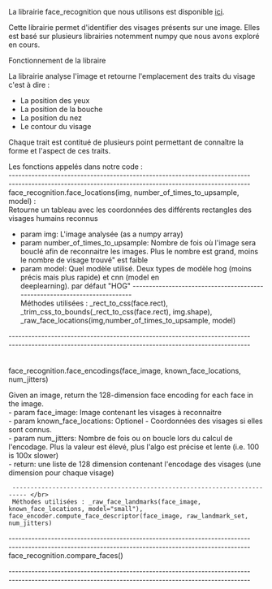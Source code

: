 La librairie face_recognition que nous utilisons est disponible [ici](https://github.com/ageitgey/face_recognition).

Cette librairie permet d'identifier des visages présents sur une image. Elles est basé sur plusieurs librairies notemment numpy que nous avons exploré en cours.

Fonctionnement de la libraire

La librairie analyse l'image et retourne l'emplacement des traits du visage c'est à dire :
- La position des yeux
- La position de la bouche
- La position du nez
- Le contour du visage

Chaque trait est contitué de plusieurs point permettant de connaître la forme et l'aspect de ces traits.

Les fonctions appelés dans notre code : </br>
   -------------------------------------------------------------------------- </br>
   -------------------------------------------------------------------------- </br>
  face_recognition.face_locations(img, number_of_times_to_upsample, model) : </br>
  Retourne un tableau avec les coordonnées des différents rectangles des visages humains reconnus

  - param img: L'image analysée (as a numpy array)
  - param number_of_times_to_upsample: Nombre de fois où l'image sera bouclé afin de reconnaitre les images. 
                                        Plus le nombre est grand, moins le nombre de visage trouvé" est faible</br>
  - param model: Quel modèle utilisé. Deux types de modèle hog (moins précis mais plus rapide) et cnn (model en    
                    deeplearning). par défaut "HOG"
     -------------------------------------------------------------------------- </br>
     Méthodes utilisées : _rect_to_css(face.rect), _trim_css_to_bounds(_rect_to_css(face.rect), img.shape), 
                          _raw_face_locations(img,number_of_times_to_upsample, model)
    
   -------------------------------------------------------------------------- </br>
   -------------------------------------------------------------------------- </br>    
   </br>
  face_recognition.face_encodings(face_image, known_face_locations, num_jitters) </br>
  
  Given an image, return the 128-dimension face encoding for each face in the image.</br>
    - param face_image: Image contenant les visages à reconnaitre</br>
    - param known_face_locations: Optionel - Coordonnées des visages si elles sont connus.</br>
    - param num_jitters: Nombre de fois ou on boucle lors du calcul de l'encodage. Plus la valeur est élevé, plus l'algo est précise et lente (i.e. 100 is 100x slower)</br>
    - return: une liste de 128 dimension contenant l'encodage des visages (une dimension pour chaque visage)</br>
    
     -------------------------------------------------------------------------- </br>
     Méthodes utilisées : _raw_face_landmarks(face_image, known_face_locations, model="small"), face_encoder.compute_face_descriptor(face_image, raw_landmark_set, num_jitters)
   -------------------------------------------------------------------------- </br>
   -------------------------------------------------------------------------- </br>
  face_recognition.compare_faces()
  
   -------------------------------------------------------------------------- </br>
   -------------------------------------------------------------------------- </br>
